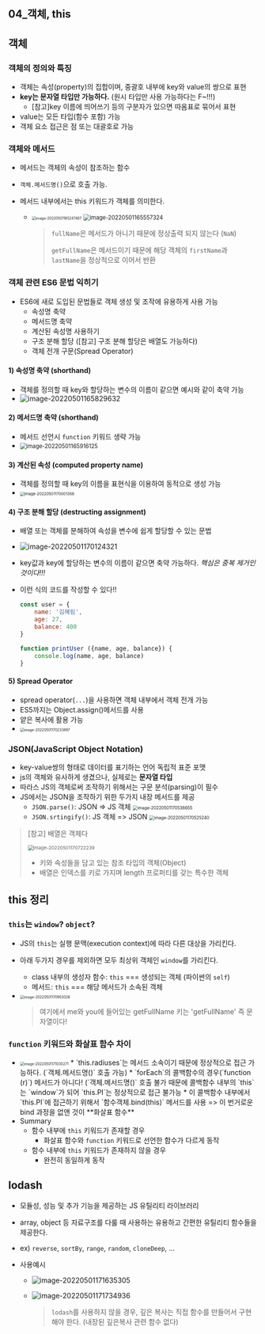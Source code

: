 ## 04_객체, this

## 객체

### 객체의 정의와 특징

* 객체는 속성(property)의 집합이며, 중괄호 내부에 key와 value의 쌍으로 표현
* **key는 문자열 타입만 가능하다.** (원시 타입만 사용 가능하다는 F~!!!)
  * [참고]key 이름에 띄어쓰기 등의 구분자가 있으면 따옴표로 묶어서 표현
* value는 모든 타입(함수 포함) 가능
* 객체 요소 접근은 점 또는 대괄호로 가능



### 객체와 메서드

* 메서드는 객체의 속성이 참조하는 함수

* `객체.메서드명()`으로 호출 가능.

* 메서드 내부에서는 this 키워드가 객체를 의미한다.

  * <img src="03_객체,this.assets/image-20220501165247487.png" alt="image-20220501165247487" style="zoom:50%;" /> <img src="03_객체,this.assets/image-20220501165557324.png" alt="image-20220501165557324" style="zoom: 80%;" />

    > `fullName`은 메서드가 아니기 때문에 정상출력 되지 않는다 (`NaN`)
    >
    > `getFullName`은 메서드이기 때문에 해당 객체의 `firstName`과 `lastName`을 정상적으로 이어서 반환



### 객체 관련 ES6 문법 익히기

* ES6에 새로 도입된 문법들로 객체 생성 및 조작에 유용하게 사용 가능
  * 속성명 축약
  * 메서드명 축약
  * 계산된 속성명 사용하기
  * 구조 분해 할당 ([참고] 구조 분해 할당은 배열도 가능하다)
  * 객체 전개 구문(Spread Operator)



#### 1) 속성명 축약 (shorthand)

* 객체를 정의할 때 key와 할당하는 변수의 이름이 같으면 예시와 같이 축약 가능
* ![image-20220501165829632](03_객체,this.assets/image-20220501165829632.png)



#### 2) 메서드명 축약 (shorthand)

* 메서드 선언시 `function` 키워드 생략 가능
* <img src="03_객체,this.assets/image-20220501165916125.png" alt="image-20220501165916125" style="zoom:80%;" />



#### 3) 계산된 속성 (computed property name)

* 객체를 정의할 때 key의 이름을 표현식을 이용하여 동적으로 생성 가능
* <img src="03_객체,this.assets/image-20220501170001358.png" alt="image-20220501170001358" style="zoom:55%;" />



#### 4) 구조 분해 할당 (destructing assignment)

* 배열 또는 객체를 분해하여 속성을 변수에 쉽게 할당할 수 있는 문법
* ![image-20220501170124321](03_객체,this.assets/image-20220501170124321.png)

* key값과 key에 할당하는 변수의 이름이 같으면 축약 가능하다. *핵심은 중복 제거인 것이다!!!*

* 이런 식의 코드를 작성할 수 있다!!

  ```javascript
  const user = {
      name: '김혜림',
      age: 27,
      balance: 400
  }
  
  function printUser ({name, age, balance}) {
      console.log(name, age, balance)
  }
  ```

  



#### 5) Spread Operator

* spread operator(`...`)을 사용하면 객체 내부에서 객체 전개 가능
* ES5까지는 Object.assign()메서드를 사용
* 얕은 복사에 활용 가능
* <img src="03_객체,this.assets/image-20220501170233897.png" alt="image-20220501170233897" style="zoom: 50%;" />



### JSON(JavaScript Object Notation)

* key-value쌍의 형태로 데이터를 표기하는 언어 독립적 표준 포맷
* js의 객체와 유사하게 생겼으나, 실제로는 **문자열 타입**
* 따라스 JS의 객체로써 조작하기 위해서는 구문 분석(parsing)이 필수
* JS에서는 JSON을 조작하기 위한 두가지 내장 메서드를 제공
  * `JSON.parse()`: JSON => JS 객체
    <img src="03_객체,this.assets/image-20220501170536655.png" alt="image-20220501170536655" style="zoom:60%;" />
  * `JSON.srtingify()`: JS 객체 => JSON
    <img src="03_객체,this.assets/image-20220501170525240.png" alt="image-20220501170525240" style="zoom:60%;" />



> [참고] 배열은 객체다
>
> <img src="03_객체,this.assets/image-20220501170722239.png" alt="image-20220501170722239" style="zoom:67%;" />
>
> * 키와 속성들을 담고 있는 참조 타입의 객체(Object)
> * 배열은 인덱스를 키로 가지며 length 프로퍼티를 갖는 특수한 객체



## this 정리

### `this`는 `window`? `object`?

* JS의 `this`는 실행 문맥(execution context)에 따라 다른 대상을 가리킨다.

* 아래 두가지 경우를 제외하면 모두 최상위 객체인 `window`를 가리킨다.

  * class 내부의 생성자 함수: `this` === 생성되는 객체 (파이썬의 `self`)
  * 메서드: `this` === 해당 메서드가 소속된 객체

* <img src="03_객체,this.assets/image-20220501170953026.png" alt="image-20220501170953026" style="zoom:50%;" />

  > 여기에서 me와 you에 들어있는 getFullName 키는 'getFullName' 즉 문자열이다!



### `function` 키워드와 화살표 함수 차이

* <img src="03_객체,this.assets/image-20220501171030271.png" alt="image-20220501171030271" style="zoom: 50%;" />
  * `this.radiuses`는 메서드 소속이기 때문에 정상적으로 접근 가능하다. (`객체.메서드명()` 호출 가능)
  * `forEach`의 콜백함수의 경우(`function (r)`) 메서드가 아니다! (`객체.메서드명()` 호출 불가
    때문에 콜백함수 내부의 `this`는 `window`가 되어 `this.PI`는 정상적으로 접근 불가능
  * 이 콜백함수 내부에서 `this.PI`에 접근하기 위해서 `함수객체.bind(this)` 메서드를 사용
    => 이 번거로운 bind 과정을 없앤 것이 **화살표 함수**
* Summary
  * 함수 내부에 `this` 키워드가 존재할 경우
    * 화살표 함수와 `function` 키워드로 선언한 함수가 다르게 동작
  * 함수 내부에 `this` 키워드가 존재하지 않을 경우
    * 완전히 동일하게 동작



## lodash

* 모듈성, 성능 및 추가 기능을 제공하는 JS 유틸리티 라이브러리
* array, object 등 자료구조를 다룰 때 사용하는 유용하고 간편한 유틸리티 함수들을 제공한다.
* ex) `reverse`, `sortBy`, `range`, `random`, `cloneDeep`, ...



* 사용예시

  * ![image-20220501171635305](03_객체,this.assets/image-20220501171635305.png)

  * ![image-20220501171734936](03_객체,this.assets/image-20220501171734936.png)

    > `lodash`를 사용하지 않을 경우, 깊은 복사는 직접 함수를 만들어서 구현해야 한다. (내장된 깊은복사 관련 함수 없다)

